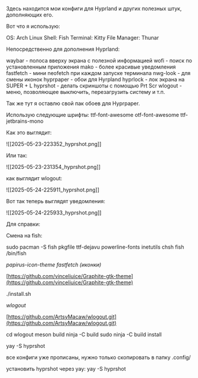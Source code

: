
Здесь находится мои конфиги для Hyprland и других полезных штук, дополняющих его. 

Вот что я использую:

OS: Arch Linux 
Shell: Fish 
Terminal: Kitty 
File Manager: Thunar 

Непосредственно для дополнения Hyprland: 

waybar - полоса вверху экрана с полезной информацией 
wofi - поиск по установленным приложения 
mako - более красивые уведомления 
fastfetch - мини neofetch при каждом запуске терминала
nwg-look - для смены иконок 
hyprpaper - обои для Hyrpland
hyprlock - лок экрана на SUPER + L
hyprshot - делать скриншоты с помощью Prt Scr 
wlogout - меню, позволяющее выключить, перезагрузить систему и т.п. 

Так же тут я оставлю свой пак обоев для Hyprpaper.

Использую следующие шрифты: 
ttf-font-awesome 
otf-font-awesome 
ttf-jetbrains-mono

Как это выглядит:

![[2025-05-23-223352_hyprshot.png]]

Или так:

![[2025-05-23-231354_hyprshot.png]]

как выглядит wlogout:

![[2025-05-24-225911_hyprshot.png]]

Вот так теперь выглядят уведомления:

![[2025-05-24-225933_hyprshot.png]]

Для справки: 

Смена на fish: 

sudo pacman -S fish pkgfile ttf-dejavu powerline-fonts inetutils
chsh fish
/bin/fish

*papirus-icon-theme fastfetch (иконки)*

[https://github.com/vinceliuice/Graphite-gtk-theme](https://github.com/vinceliuice/Graphite-gtk-theme)

./install.sh

*wlogout*

[https://github.com/ArtsyMacaw/wlogout.git](https://github.com/ArtsyMacaw/wlogout.git)

cd wlogout 
meson build 
ninja -C build 
sudo ninja -C build install

yay -S hyprshot

все конфиги уже прописаны, нужно только скопировать в папку .config/

установить hyprshot через yay: 
yay -S hyprshot